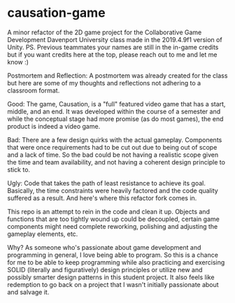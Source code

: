 # causation-game
A minor refactor of the 2D game project for the Collaborative Game Development Davenport University class made in the 2019.4.9f1 version of Unity. 
PS. Previous teammates your names are still in the in-game credits but if you want credits here at the top, please reach out to me and let me know :)

Postmortem and Reflection:
A postmortem was already created for the class but here are some of my thoughts and reflections not adhering to a classroom format.

Good:
The game, Causation, is a "full" featured video game that has a start, middle, and an end. It was developed within the course of a semester and while the conceptual stage had more promise (as do most games), the end product is indeed a video game.

Bad:
There are a few design quirks with the actual gameplay. Components that were once requirements had to be cut out due to being out of scope and a lack of time. So the bad could be not having a realistic scope given the time and team availability, and not having a coherent design principle to stick to.

Ugly:
Code that takes the path of least resistance to achieve its goal. Basically, the time constraints were heavily factored and the code quality suffered as a result. And here's where this refactor fork comes in.

This repo is an attempt to rein in the code and clean it up. Objects and functions that are too tightly wound up could be decoupled, certain game components might need complete reworking, polishing and adjusting the gameplay elements, etc.

Why? As someone who's passionate about game development and programming in general, I love being able to program. So this is a chance for me to be able to keep programming while also practicing and exercising SOLID (literally and figuratively) design principles or utilize new and possibly smarter design patterns in this student project. It also feels like redemption to go back on a project that I wasn't initially passionate about and salvage it.

